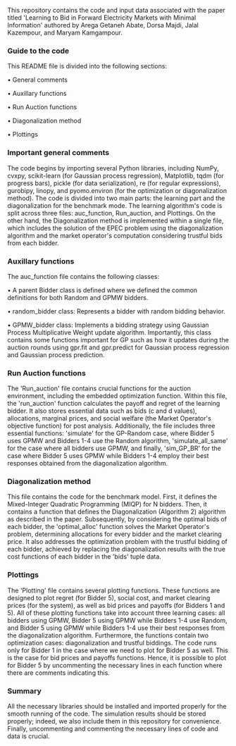 This repository contains the code and input data associated with the paper titled 'Learning to Bid in Forward Electricity Markets with Minimal Information' authored by Arega Getaneh Abate, Dorsa Majdi, Jalal Kazempour, and Maryam Kamgampour.

### Guide to the code

This README file is divided into the following sections:

•	General comments

•	Auxillary functions

•	Run Auction functions

•	Diagonalization method

•	Plottings

### Important general comments

The code begins by importing several Python libraries, including NumPy, cvxpy, scikit-learn (for Gaussian process regression), Matplotlib, tqdm (for progress bars), pickle (for data serialization), re (for regular expressions), gurobipy, linopy, and pyomo.environ (for the optimization or diagonalization method).
The code is divided into two main parts: the learning part and the diagonalization for the benchmark mode. The learning algorithm's code is split across three files: auc_function, Run_auction, and Plottings. On the other hand, the Diagonalization method is implemented within a single file, which includes the solution of the EPEC problem using the diagonalization algorithm and the market operator's computation considering trustful bids from each bidder.

### Auxillary functions

The auc_function file contains the following classes:

•	A parent Bidder class is defined where we defined the common definitions for both Random and GPMW bidders.

•	random_bidder class: Represents a bidder with random bidding behavior.

•	GPMW_bidder class: Implements a bidding strategy using Gaussian Process Multiplicative Weight update algorithm. Importantly, this class contains some functions important for GP such as how it updates 
during the auction rounds using gpr.fit and gpr.predict for Gaussian process regression and Gaussian process prediction.

### Run Auction functions

The 'Run_auction' file contains crucial functions for the auction environment, including the embedded optimization function. Within this file, the 'run_auction' function calculates the payoff and regret of the learning bidder. It also stores essential data such as bids (c and d values), allocations, marginal prices, and social welfare (the Market Operator's objective function) for post analysis.
Additionally, the file includes three essential functions: 'simulate' for the GP-Random case, where Bidder 5 uses GPMW and Bidders 1-4 use the Random algorithm, 'simulate_all_same' for the case where all bidders use GPMW, and finally, 'sim_GP_BR' for the case where Bidder 5 uses GPMW while Bidders 1-4 employ their best responses obtained from the diagonalization algorithm.

### Diagonalization method

This file contains the code for the benchmark model. First, it defines the Mixed-Integer Quadratic Programming (MIQP) for N bidders. Then, it contains a function that defines the Diagonalization (Algorithm 2) algorithm as described in the paper. Subsequently, by considering the optimal bids of each bidder, the 'optimal_alloc' function solves the Market Operator's problem, determining allocations for every bidder and the market clearing price. It also addresses the optimization problem with the trustful bidding of each bidder, achieved by replacing the diagonalization results with the true cost functions of each bidder in the 'bids' tuple data.

### Plottings

The 'Plotting' file contains several plotting functions. These functions are designed to plot regret (for Bidder 5), social cost, and market clearing prices (for the system), as well as bid prices and payoffs (for Bidders 1 and 5). All of these plotting functions take into account three learning cases: all bidders using GPMW, Bidder 5 using GPMW while Bidders 1-4 use Random, and Bidder 5 using GPMW while Bidders 1-4 use their best responses from the diagonalization algorithm. Furthermore, the functions contain two optimization cases: diagonalization and trustful biddings.
The code runs only for Bidder 1 in the case where we need to plot for Bidder 5 as well. This is the case for bid prices and payoffs functions.  Hence, it is possible to plot for Bidder 5 by uncommenting the necessary lines in each function where there are comments indicating this.

### Summary

All the necessary libraries should be installed and imported properly for the smooth running of the code. The simulation results should be stored properly; indeed, we also include them in this repository for convenience. Finally, uncommenting and commenting the necessary lines of code and data is crucial. 

